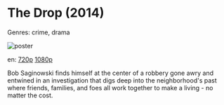 # The Drop (2014)

Genres: crime, drama

![poster](http://image.tmdb.org/t/p/w500/4IRQ3O5Q4Nfq3BBxMTGKfev3EFC.jpg)

en:
  [720p](magnet:?xt=urn:btih:86A45A758759897F7DB7AB409FB316AA2B52091B&tr=udp://glotorrents.pw:6969/announce&tr=udp://tracker.opentrackr.org:1337/announce&tr=udp://torrent.gresille.org:80/announce&tr=udp://tracker.openbittorrent.com:80&tr=udp://tracker.coppersurfer.tk:6969&tr=udp://tracker.leechers-paradise.org:6969&tr=udp://p4p.arenabg.ch:1337&tr=udp://tracker.internetwarriors.net:1337)
  [1080p](magnet:?xt=urn:btih:2AA6E9486E8886C2F3E8D1211D279591AD4FA995&tr=udp://glotorrents.pw:6969/announce&tr=udp://tracker.opentrackr.org:1337/announce&tr=udp://torrent.gresille.org:80/announce&tr=udp://tracker.openbittorrent.com:80&tr=udp://tracker.coppersurfer.tk:6969&tr=udp://tracker.leechers-paradise.org:6969&tr=udp://p4p.arenabg.ch:1337&tr=udp://tracker.internetwarriors.net:1337)
  


Bob Saginowski finds himself at the center of a robbery gone awry and entwined in an investigation that digs deep into the neighborhood's past where friends, families, and foes all work together to make a living - no matter the cost.